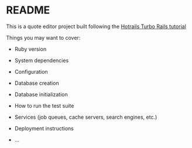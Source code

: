 # README

This is a quote editor project built following the [Hotrails Turbo Rails tutorial](https://www.hotrails.dev/turbo-rails)

Things you may want to cover:

* Ruby version

* System dependencies

* Configuration

* Database creation

* Database initialization

* How to run the test suite

* Services (job queues, cache servers, search engines, etc.)

* Deployment instructions

* ...

